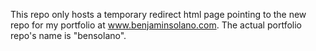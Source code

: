This repo only hosts a temporary redirect html page pointing to the new repo for my portfolio at www.benjaminsolano.com.
The actual portfolio repo's name is "bensolano".